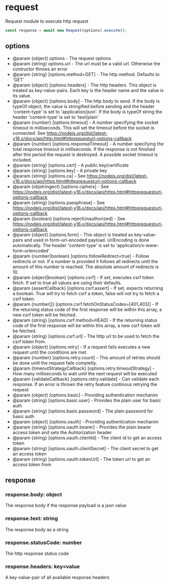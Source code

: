 # request

Request module to execute http request

```js
const response = await new Request(options).execute();
```

## options

- @param {object} options - The request options
- @param {string} options.url - The url must be a valid url. Otherwise the contructor throws an error
- @param {string} [options.method=GET] - The http method. Defaults to 'GET'
- @param {object} [options.headers] - The http headers. This object is treated as key-value-pairs. Each key is the header name and the value is its value.
- @param {object} [options.body] - The http body to send. If the body is typeOf object, the value is stringified before sending and the header 'content-type' is set to 'application/json'. If the body is typeOf string the header 'content-type' is set to 'text/plain'
- @param {number} [options.timeout] - A number specifying the socket timeout in milliseconds. This will set the timeout before the socket is
  connected. See https://nodejs.org/dist/latest-v16.x/docs/api/http.html#httprequesturl-options-callback
- @param {number} [options.responseTimeout] - A number specifying the total response timeout in milliseconds. If the response is not finished after this period the request is destroyed. A possible socket timeout is included.
- @param {string} [options.cert] - A public key/certificate
- @param {string} [options.key] - A private key
- @param {string} [options.ca] - See https://nodejs.org/dist/latest-v16.x/docs/api/https.html#httpsrequesturl-options-callback
- @param {objstringect} [options.ciphers] - See https://nodejs.org/dist/latest-v16.x/docs/api/https.html#httpsrequesturl-options-callback
- @param {string} [options.passphrase] - See https://nodejs.org/dist/latest-v16.x/docs/api/https.html#httpsrequesturl-options-callback
- @param {boolean} [options.rejectUnauthorized] - See https://nodejs.org/dist/latest-v16.x/docs/api/https.html#httpsrequesturl-options-callback
- @param {object} [options.form] - This object is treated as key-value-pairs and used in form-url-encoded payload. UriEncoding is done automatically. The header 'content-type' is set to 'application/x-www-form-urlencoded'
- @param {number|boolean} [options.followRedirect=true] - Follow redirects or not. If a number is provided it follows all redirects until the amount of this number is reached. The absolute amount of redirects is 10.
- @param {object|boolean} [options.csrf] - If set, executes csrf token fetch. If set to true all values are using their defaults.
- @param {assertCallback} [options.csrf.assert] - If set, expects returning a boolean. True will try to fetch csrf a token, false will not try to fetch a csrf token.
- @param {number[]} [options.csrf.fetchOnStatusCodes=[401,403]] - If the returning status code of the first response will be within this array, a new csrf token will be fetched.
- @param {string} [options.csrf.method=HEAD] - If the returning status code of the first response will be within this array, a new csrf token will be fetched.
- @param {string} [options.csrf.url] - The http url to be used to fetch the csrf token from.
- @param {object} [options.retry] - If a request fails executes a new request until the conditions are met.
- @param {number} [options.retry.count] - This amount of retries should be done until the request fails completly.
- @param {timeoutStrategyCallback} [options.retry.timeoutStrategy] - How many milliseconds to wait until the next request will be executed
- @param {validateCallback} [options.retry.validate] - Can validate each response. If an error is thrown the retry feature continous retrying the request
- @param {object} [options.basic] - Providing authentication mechanim
- @param {string} [options.basic.user] - Provides the plain user for basic auth
- @param {string} [options.basic.password] - The plain password for basic auth
- @param {object} [options.oauth] - Providing authentication mechanim
- @param {string} [options.oauth.bearer] - Provides the plain bearer access token and sets the Auhtorization header
- @param {string} [options.oauth.clientId] - The client id to get an access token
- @param {string} [options.oauth.clientSecret] - The client secret to get an access token
- @param {string} [options.oauth.tokenUrl] - The token url to get an access token from

## response

### response.body: object

The response body if the response payload is a json value

### response.text: string

The response body as a string

### response.statusCode: number

The http response status code

### response.headers: key<string>=value<string>

A key-value-pair of all available response headers
